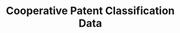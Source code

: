 ---
bigquery: https://console.cloud.google.com/bigquery?p=patents-public-data&d=cpc&page=dataset
citation: '“Cooperative Patent Classification” by the EPO and USPTO, for public use. '
contributors: EPO, USPTO
cost: None
description: Cooperative Patent Classification Data contains the scheme and definitions
  of the Cooperative Patent Classification system for classifying patent documents.
  The CPC is the result of a partnership between the EPO and the USPTO in their joint
  effort to develop a common, internationally compatible classification system for
  technical documents, in particular patent publications, which will be used by both
  offices in the patent granting process
documentation: https://www.cooperativepatentclassification.org/cpcSchemeAndDefinitions
last_edit: 04/09/2022, 04:32:46
location: https://www.cooperativepatentclassification.org/index
maintained_by: USPTO, EPO
schema_fields:
- synonyms
- additional_only
- limiting_references
- dateRevised
- status
- child_groups
- residualReferences
- title_full
- definition
- not_allocatable
- informativeReferences
- titleFull
- application_references
- ipcConcordant
- date_revised
- breakdown_code
- children
- parents
- applicationReferences
- ipc_concordant
- titlePart
- sizeCache
- notAllocatable
- childGroups
- glossary
- limitingReferences
- breakdownCode
- title_part
- informative_references
- level
- residual_references
- symbol
shortname: cooperative_patent_classification
tags:
- patents
- science
title: Cooperative Patent Classification Data
uuid: 984374a7-16e9-4b35-9445-458daceb01bf
---